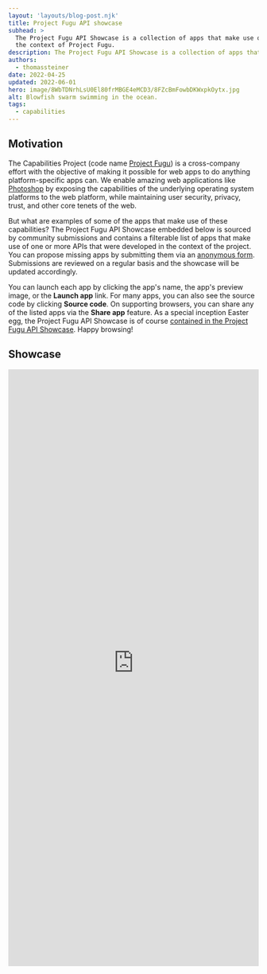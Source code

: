 ```yaml
---
layout: 'layouts/blog-post.njk'
title: Project Fugu API showcase
subhead: >
  The Project Fugu API Showcase is a collection of apps that make use of APIs that were conceived in
  the context of Project Fugu.
description: The Project Fugu API Showcase is a collection of apps that make use of APIs that were conceived in the context of Project Fugu.
authors:
  - thomassteiner
date: 2022-04-25
updated: 2022-06-01
hero: image/8WbTDNrhLsU0El80frMBGE4eMCD3/8FZcBmFowbDKWxpkOytx.jpg
alt: Blowfish swarm swimming in the ocean.
tags:
  - capabilities
---
```


## Motivation

The Capabilities Project (code name [Project Fugu](/blog/fugu-status/)) is a cross-company effort
with the objective of making it possible for web apps to do anything platform-specific apps can. We
enable amazing web applications like [Photoshop](https://web.dev/ps-on-the-web/) by exposing the
capabilities of the underlying operating system platforms to the web platform, while maintaining
user security, privacy, trust, and other core tenets of the web.

But what are examples of some of the apps that make use of these capabilities? The Project Fugu API
Showcase embedded below is sourced by community submissions and contains a filterable list of apps
that make use of one or more APIs that were developed in the context of the project. You can propose
missing apps by submitting them via an
[anonymous form](https://docs.google.com/forms/d/e/1FAIpQLScNd1rClbmFWh6FcMmjUNrwg9RLz8Jk4BkHz_-EOpmkVd_-9g/viewform).
Submissions are reviewed on a regular basis and the showcase will be updated accordingly.

You can launch each app by clicking the app's name, the app's preview image, or the **Launch app**
link. For many apps, you can also see the source code by clicking **Source code**. On supporting
browsers, you can share any of the listed apps via the **Share app** feature. As a special inception
Easter egg, the Project Fugu API Showcase is of course
<a href="/blog/fugu-showcase/#developer.chrome.com!blog!fugu-showcase" target="_blank">contained
in the Project Fugu API Showcase</a>. Happy browsing!

## Showcase

<div class="showcase-container" style="width: 100%">
  <iframe
    title="Fugu showcase"
    name="showcase"
    style="min-height: 1200px;width: 100%;border: solid 1px var(--color-hairline);"
    src="https://googlechromelabs.github.io/fugu-showcase/data/"
    allow="web-share; clipboard-write; clipboard"
    onload="this.contentWindow.postMessage({hash:location.hash.substr(1),search:location.search.substr(1)},'*');"
  ></iframe>
</div>

<!-- TODO: @tomayac
  Remove this inline script once a stand-alone has been implemented.
-->
<script>
  const SHOWCASE_URL = 'https://googlechromelabs.github.io/fugu-showcase/data/';
  window.addEventListener('message', (event) => {
    if (event.origin !== new URL(SHOWCASE_URL).origin) {
      return;
    }
    const url = new URL(window.location);
    if ('search' in event.data) {
      const key = 'api';
      if (event.data.search) {
        const params = new URLSearchParams(event.data.search);
        const value = params.get(key);
        url.searchParams.set(key, value);
        url.hash = '';
      } else {
        url.searchParams.delete(key);
      }
    }
    if ('hash' in event.data) {
      url.hash = event.data.hash;
    }
    window.history.pushState({}, '', url);
  });
</script>
